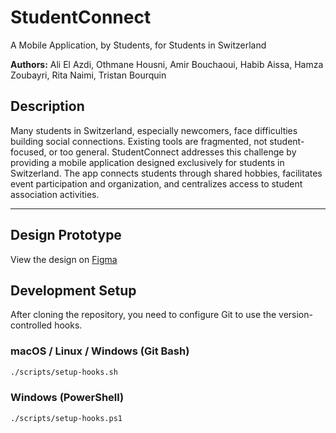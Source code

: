 # StudentConnect

A Mobile Application, by Students, for Students in Switzerland

**Authors:**
Ali El Azdi, Othmane Housni, Amir Bouchaoui, Habib Aissa,
Hamza Zoubayri, Rita Naimi, Tristan Bourquin

## Description

Many students in Switzerland, especially newcomers, face difficulties building social connections. Existing tools are fragmented, not student-focused, or too general. StudentConnect addresses this challenge by providing a mobile application designed exclusively for students in Switzerland. The app connects students through shared hobbies, facilitates event participation and organization, and centralizes access to student association activities.

---

## Design Prototype

View the design on [Figma](https://www.figma.com/design/o08ZOLr2SxUiip650CyqbW/App?m=auto&t=pcxsobh043Boudab-1)

## Development Setup

After cloning the repository, you need to configure Git to use the version-controlled hooks.

### macOS / Linux / Windows (Git Bash)

```sh
./scripts/setup-hooks.sh
```

### Windows (PowerShell)

```sh
./scripts/setup-hooks.ps1
```

